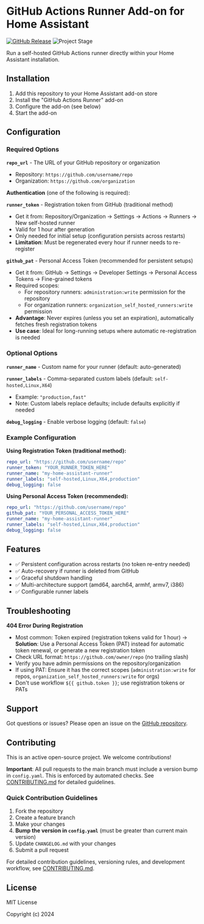 # GitHub Actions Runner Add-on for Home Assistant

[![GitHub Release][releases-shield]][releases]
![Project Stage][project-stage-shield]

Run a self-hosted GitHub Actions runner directly within your Home Assistant installation.

## Installation

1. Add this repository to your Home Assistant add-on store
2. Install the "GitHub Actions Runner" add-on
3. Configure the add-on (see below)
4. Start the add-on

## Configuration

### Required Options

**`repo_url`** - The URL of your GitHub repository or organization
- Repository: `https://github.com/username/repo`
- Organization: `https://github.com/organization`

**Authentication** (one of the following is required):

**`runner_token`** - Registration token from GitHub (traditional method)
- Get it from: Repository/Organization → Settings → Actions → Runners → New self-hosted runner
- Valid for 1 hour after generation
- Only needed for initial setup (configuration persists across restarts)
- **Limitation**: Must be regenerated every hour if runner needs to re-register

**`github_pat`** - Personal Access Token (recommended for persistent setups)
- Get it from: GitHub → Settings → Developer Settings → Personal Access Tokens → Fine-grained tokens
- Required scopes:
  - For repository runners: `administration:write` permission for the repository
  - For organization runners: `organization_self_hosted_runners:write` permission
- **Advantage**: Never expires (unless you set an expiration), automatically fetches fresh registration tokens
- **Use case**: Ideal for long-running setups where automatic re-registration is needed

### Optional Options

**`runner_name`** - Custom name for your runner (default: auto-generated)

**`runner_labels`** - Comma-separated custom labels (default: `self-hosted,Linux,X64`)
- Example: `"production,fast"`
- Note: Custom labels replace defaults; include defaults explicitly if needed

**`debug_logging`** - Enable verbose logging (default: `false`)

### Example Configuration

**Using Registration Token (traditional method):**
```yaml
repo_url: "https://github.com/username/repo"
runner_token: "YOUR_RUNNER_TOKEN_HERE"
runner_name: "my-home-assistant-runner"
runner_labels: "self-hosted,Linux,X64,production"
debug_logging: false
```

**Using Personal Access Token (recommended):**
```yaml
repo_url: "https://github.com/username/repo"
github_pat: "YOUR_PERSONAL_ACCESS_TOKEN_HERE"
runner_name: "my-home-assistant-runner"
runner_labels: "self-hosted,Linux,X64,production"
debug_logging: false
```

## Features

- ✅ Persistent configuration across restarts (no token re-entry needed)
- ✅ Auto-recovery if runner is deleted from GitHub
- ✅ Graceful shutdown handling
- ✅ Multi-architecture support (amd64, aarch64, armhf, armv7, i386)
- ✅ Configurable runner labels

## Troubleshooting

**404 Error During Registration**
- Most common: Token expired (registration tokens valid for 1 hour) → **Solution**: Use a Personal Access Token (PAT) instead for automatic token renewal, or generate a new registration token
- Check URL format: `https://github.com/owner/repo` (no trailing slash)
- Verify you have admin permissions on the repository/organization
- If using PAT: Ensure it has the correct scopes (`administration:write` for repos, `organization_self_hosted_runners:write` for orgs)
- Don't use workflow `${{ github.token }}`; use registration tokens or PATs

## Support

Got questions or issues? Please open an issue on the [GitHub repository][github].

## Contributing

This is an active open-source project. We welcome contributions!

**Important**: All pull requests to the main branch must include a version bump in `config.yaml`. This is enforced by automated checks. See [CONTRIBUTING.md](CONTRIBUTING.md) for detailed guidelines.

### Quick Contribution Guidelines

1. Fork the repository
2. Create a feature branch
3. Make your changes
4. **Bump the version in `config.yaml`** (must be greater than current main version)
5. Update `CHANGELOG.md` with your changes
6. Submit a pull request

For detailed contribution guidelines, versioning rules, and development workflow, see [CONTRIBUTING.md](CONTRIBUTING.md).

## License

MIT License

Copyright (c) 2024

[releases-shield]: https://img.shields.io/github/release/skille/home-assistant-github-runner-add-on.svg
[releases]: https://github.com/skille/home-assistant-github-runner-add-on/releases
[project-stage-shield]: https://img.shields.io/badge/project%20stage-production%20ready-brightgreen.svg
[github]: https://github.com/skille/home-assistant-github-runner-add-on
